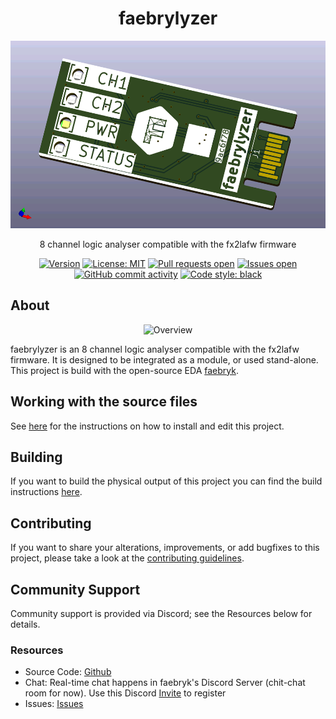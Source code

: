 <div align="center">

# faebrylyzer

<img height=300 title="Render" src="./build/visuals/render.png"/>
<br/>

8 channel logic analyser compatible with the fx2lafw firmware

[![Version](https://img.shields.io/github/v/tag/ruben-iteng/faebrylyzer)](https://github.com/ruben-iteng/faebrylyzer/releases) [![License: MIT](https://img.shields.io/badge/License-MIT-yellow.svg)](https://github.com/ruben-iteng/faebrylyzer/blob/main/LICENSE) [![Pull requests open](https://img.shields.io/github/issues-pr/ruben-iteng/faebrylyzer)](https://github.com/ruben-iteng/faebrylyzer/pulls) [![Issues open](https://img.shields.io/github/issues/ruben-iteng/faebrylyzer)](https://github.com/ruben-iteng/faebrylyzer/issues) [![GitHub commit activity](https://img.shields.io/github/commit-activity/m/ruben-iteng/faebrylyzer)](https://github.com/ruben-iteng/faebrylyzer/commits/main) [![Code style: black](https://img.shields.io/badge/code%20style-black-000000.svg)](https://github.com/psf/black)

</div>

## About

<div align="center">
<img height=200 title="Overview" src="./overview.png"/>
</div>

faebrylyzer is an 8 channel logic analyser compatible with the fx2lafw firmware. It is designed to be integrated as a module, or used stand-alone.
This project is build with the open-source EDA [faebryk](https://github.com/faebryk/faebryk).


## Working with the source files

See [here](./docs/development.md) for the instructions on how to install and edit this project.

## Building

If you want to build the physical output of this project you can find the build instructions [here](./docs/build_instructions.md).

## Contributing

If you want to share your alterations, improvements, or add bugfixes to this project, please take a look at the [contributing guidelines](./docs/CONTRIBUTING.md).

## Community Support

Community support is provided via Discord; see the Resources below for details.

### Resources

- Source Code: [Github](https://github.com/ruben-iteng/faebrylyzer)
- Chat: Real-time chat happens in faebryk's Discord Server (chit-chat room for now). Use this Discord [Invite](https://discord.gg/95jYuPmnUW) to register
- Issues: [Issues](https://github.com/ruben-iteng/faebrylyzer/issues)

